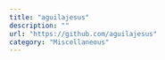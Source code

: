 ```yaml
---
title: "aguilajesus"
description: ""
url: "https://github.com/aguilajesus"
category: "Miscellaneous"
---
```

